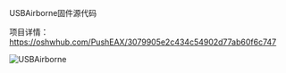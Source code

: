 USBAirborne固件源代码

项目详情：https://oshwhub.com/PushEAX/3079905e2c434c54902d77ab60f6c747

![USBAirborne](C:\Users\Administrator\Desktop\USBAirborne\CH552_USB_MSC1\USBAirborne_SourceCode_V2.1\USBAirborne.jpg)